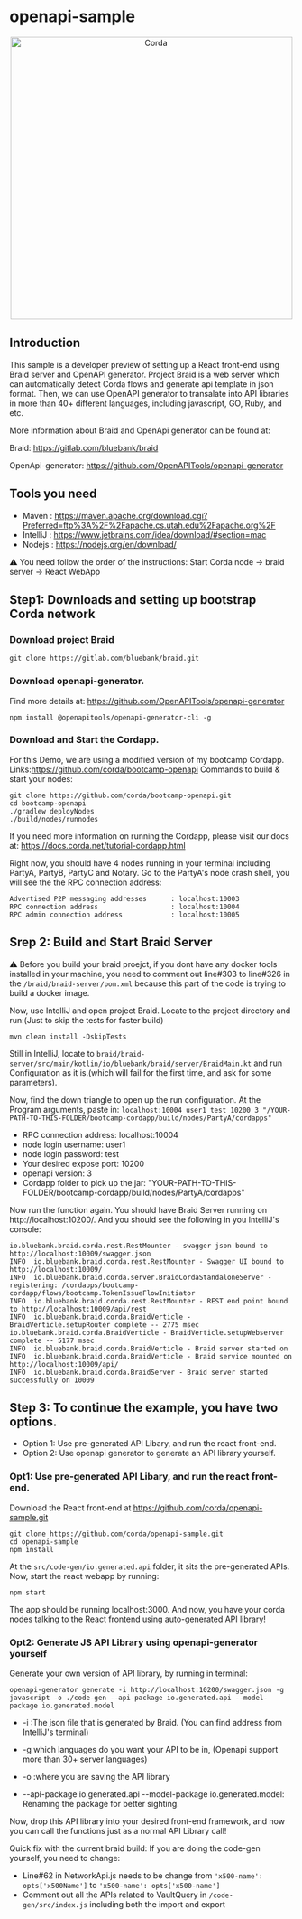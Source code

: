 # openapi-sample
<p align="center">
  <img src="https://www.corda.net/wp-content/uploads/2016/11/fg005_corda_b.png" alt="Corda" width="500">
</p>

## Introduction

This sample is a developer preview of setting up a React front-end using Braid server and OpenAPI generator. 
Project Braid is a web server which can automatically detect Corda flows and generate api template in json format. Then, we can use OpenAPI generator to transalate into API libraries in more than 40+ different languages, including javascript, GO, Ruby, and etc.

More information about Braid and OpenApi generator can be found at:

Braid: https://gitlab.com/bluebank/braid

OpenApi-generator: https://github.com/OpenAPITools/openapi-generator



## Tools you need
- Maven : https://maven.apache.org/download.cgi?Preferred=ftp%3A%2F%2Fapache.cs.utah.edu%2Fapache.org%2F
- IntelliJ : https://www.jetbrains.com/idea/download/#section=mac
- Nodejs : https://nodejs.org/en/download/







⚠️ You need follow the order of the instructions: Start Corda node -> braid server -> React WebApp
## Step1: Downloads and setting up bootstrap Corda network
### Download project Braid 
```
git clone https://gitlab.com/bluebank/braid.git
```

### Download openapi-generator. 
Find more details at: https://github.com/OpenAPITools/openapi-generator
```
npm install @openapitools/openapi-generator-cli -g
```
### Download and Start the Cordapp. 
For this Demo, we are using a modified version of my bootcamp Cordapp. Links:https://github.com/corda/bootcamp-openapi
Commands to build & start your nodes:
```
git clone https://github.com/corda/bootcamp-openapi.git
cd bootcamp-openapi
./gradlew deployNodes
./build/nodes/runnodes
```
If you need more information on running the Cordapp, please visit our docs at: https://docs.corda.net/tutorial-cordapp.html

Right now, you should have 4 nodes running in your terminal including PartyA, PartyB, PartyC and Notary. 
Go to the PartyA's node crash shell, you will see the the RPC connection address:
```
Advertised P2P messaging addresses      : localhost:10003
RPC connection address                  : localhost:10004
RPC admin connection address            : localhost:10005
```

## Srep 2: Build and Start Braid Server 
⚠️ Before you build your braid proejct, if you dont have any docker tools installed in your machine, you need to comment out line#303 to line#326 in the `/braid/braid-server/pom.xml` because this part of the code is trying to build a docker image. 

Now, use IntelliJ and open project Braid. Locate to the project directory and run:(Just to skip the tests for faster build)
```
mvn clean install -DskipTests
```
Still in IntelliJ, locate to `braid/braid-server/src/main/kotlin/io/bluebank/braid/server/BraidMain.kt` and run Configuration as it is.(which will fail for the first time, and ask for some parameters). 

Now, find the down triangle to open up the run configuration. 
At the Program arguments, paste in: `localhost:10004 user1 test 10200 3 "/YOUR-PATH-TO-THIS-FOLDER/bootcamp-cordapp/build/nodes/PartyA/cordapps"`
- RPC connection address:   localhost:10004
- node login username:      user1           
- node login password:      test  
- Your desired expose port: 10200
- openapi version:          3
- Cordapp folder to pick up the jar:       "YOUR-PATH-TO-THIS-FOLDER/bootcamp-cordapp/build/nodes/PartyA/cordapps" 

Now run the function again. You should have Braid Server running on http://localhost:10200/. And you should see the following in you IntelliJ's console:
```
io.bluebank.braid.corda.rest.RestMounter - swagger json bound to http://localhost:10009/swagger.json
INFO  io.bluebank.braid.corda.rest.RestMounter - Swagger UI bound to http://localhost:10009/
INFO  io.bluebank.braid.corda.server.BraidCordaStandaloneServer - registering: /cordapps/bootcamp-cordapp/flows/bootcamp.TokenIssueFlowInitiator
INFO  io.bluebank.braid.corda.rest.RestMounter - REST end point bound to http://localhost:10009/api/rest
INFO  io.bluebank.braid.corda.BraidVerticle - BraidVerticle.setupRouter complete -- 2775 msec
io.bluebank.braid.corda.BraidVerticle - BraidVerticle.setupWebserver complete -- 5177 msec
INFO  io.bluebank.braid.corda.BraidVerticle - Braid server started on
INFO  io.bluebank.braid.corda.BraidVerticle - Braid service mounted on http://localhost:10009/api/
INFO  io.bluebank.braid.corda.BraidServer - Braid server started successfully on 10009
```

## Step 3: To continue the example, you have two options. 
- Option 1: Use pre-generated API Libary, and run the react front-end.
- Option 2: Use openapi generator to generate an API library yourself.

### Opt1: Use pre-generated API Libary, and run the react front-end.
Download the React front-end at https://github.com/corda/openapi-sample.git
```
git clone https://github.com/corda/openapi-sample.git
cd openapi-sample
npm install
```
At the `src/code-gen/io.generated.api` folder, it sits the pre-generated APIs.
Now, start the react webapp by running:
```
npm start
```
The app should be running localhost:3000. 
And now, you have your corda nodes talking to the React frontend using auto-generated API library!

### Opt2: Generate JS API Library using openapi-generator yourself
Generate your own version of API library, by running in terminal: 
```
openapi-generator generate -i http://localhost:10200/swagger.json -g javascript -o ./code-gen --api-package io.generated.api --model-package io.generated.model
```
- -i :The json file that is generated by Braid. (You can find address from IntelliJ's terminal)

- -g which languages do you want your API to be in, (Openapi support more than 30+ server languages)

- -o :where you are saving the API library

- --api-package io.generated.api --model-package io.generated.model: Renaming the package for better sighting. 

Now, drop this API library into your desired front-end framework, and now you can call the functions just as a normal API Library call!

Quick fix with the current braid build:
If you are doing the code-gen yourself, you need to change:
- Line#62 in NetworkApi.js needs to be change from `'x500-name': opts['x500Name']` to `'x500-name': opts['x500-name']`
- Comment out all the APIs related to VaultQuery in `/code-gen/src/index.js` including both the import and export



